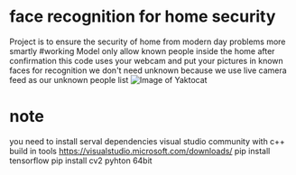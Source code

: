 # face recognition for home security
Project is to ensure the security of home from modern day problems more smartly
#working
Model only allow known people inside the home after confirmation this code uses your webcam and put your pictures in known faces for recognition we don't need unknown because we use live camera feed as our unknown people list
![Image of Yaktocat](https://i.pinimg.com/originals/da/07/ac/da07ac4568e26e0c835d86825d3163d0.jpg)
# note 
you need to install serval dependencies
visual studio community with c++ build in tools https://visualstudio.microsoft.com/downloads/
pip install tensorflow
pip install cv2 
pyhton 64bit 
